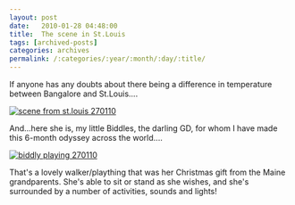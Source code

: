 ```yaml
---
layout: post
date:	2010-01-28 04:48:00
title:  The scene in St.Louis
tags: [archived-posts]
categories: archives
permalink: /:categories/:year/:month/:day/:title/
---
```

If anyone has any doubts about there being a difference in temperature between Bangalore and St.Louis....


<a href="http://s967.photobucket.com/albums/ae160/pedoral/?action=view&current=IMG_1824.jpg" target="_blank"><img src="http://i967.photobucket.com/albums/ae160/pedoral/IMG_1824.jpg" border="0" alt="scene from st.louis 270110"></a>


And...here she is, my little Biddles, the darling GD, for whom I have made this 6-month odyssey across the world....


<a href="http://s967.photobucket.com/albums/ae160/pedoral/?action=view&current=IMG_1821.jpg" target="_blank"><img src="http://i967.photobucket.com/albums/ae160/pedoral/IMG_1821.jpg" border="0" alt="biddly playing 270110"></a>


That's a lovely walker/plaything that was her Christmas gift from the Maine grandparents. She's able to sit or stand as she wishes, and she's surrounded by a number of activities, sounds and lights!

